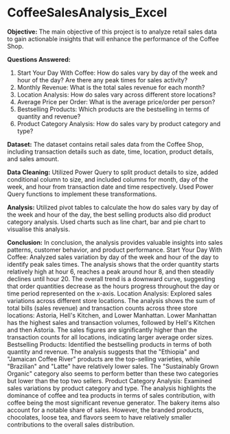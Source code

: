 # CoffeeSalesAnalysis_Excel
**Objective:**
The main objective of this project is to analyze retail sales data to gain actionable insights that will enhance the performance of the Coffee Shop.

**Questions Answered:**
1. Start Your Day With Coffee: How do sales vary by day of the week and hour of the day? Are there any peak times for sales activity?
2. Monthly Revenue: What is the total sales revenue for each month?
3. Location Analysis: How do sales vary across different store locations?
4. Average Price per Order: What is the average price/order per person?
5. Bestselling Products: Which products are the bestselling in terms of quantity and revenue?
6. Product Category Analysis: How do sales vary by product category and type?

**Dataset:**
The dataset contains retail sales data from the Coffee Shop, including transaction details such as date, time, location, product details, and sales amount.

**Data Cleaning:**
Utilized Power Query to split product details to size, added conditional column to size, and included columns for month, day of the week, and hour from transaction date and time respectively. Used Power Query functions to implement these transformations.

**Analysis:**
Utilized pivot tables to calculate the how do sales vary by day of the week and hour of the day, the best selling products also did product category analysis. Used charts such as line chart, bar and pie chart to visualise this analysis.

**Conclusion:**
In conclusion, the analysis provides valuable insights into sales patterns, customer behavior, and product performance. 
Start Your Day With Coffee: Analyzed sales variation by day of the week and hour of the day to identify peak sales times.
The analysis shows that the order quantity starts relatively high at hour 6, reaches a peak around hour 8, and then steadily declines until hour 20. The overall trend is a downward curve, suggesting that order quantities decrease as the hours progress throughout the day or time period represented on the x-axis.
Location Analysis: Explored sales variations across different store locations.
The analysis shows the sum of total bills (sales revenue) and transaction counts across three store locations: Astoria, Hell's Kitchen, and Lower Manhattan. Lower Manhattan has the highest sales and transaction volumes, followed by Hell's Kitchen and then Astoria. The sales figures are significantly higher than the transaction counts for all locations, indicating larger average order sizes.
Bestselling Products: Identified the bestselling products in terms of both quantity and revenue.
The analysis suggests that the "Ethiopia" and "Jamaican Coffee River" products are the top-selling varieties, while "Brazilian" and "Latte" have relatively lower sales. The "Sustainably Grown Organic" category also seems to perform better than these two categories but lower than the top two sellers.
Product Category Analysis: Examined sales variations by product category and type.
The analysis highlights the dominance of coffee and tea products in terms of sales contribution, with coffee being the most significant revenue generator. The bakery items also account for a notable share of sales. However, the branded products, chocolates, loose tea, and flavors seem to have relatively smaller contributions to the overall sales distribution.
